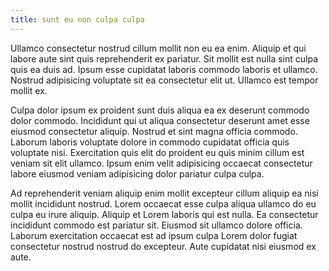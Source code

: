 ```yaml
---
title: sunt eu non culpa culpa
---
```


Ullamco consectetur nostrud cillum mollit non eu ea enim. Aliquip et qui labore aute sint quis reprehenderit ex pariatur. Sit mollit est nulla sint culpa quis ea duis ad. Ipsum esse cupidatat laboris commodo laboris et ullamco. Nostrud adipisicing voluptate sit ea consectetur elit ut. Ullamco est tempor mollit ex.

Culpa dolor ipsum ex proident sunt duis aliqua ea ex deserunt commodo dolor commodo. Incididunt qui ut aliqua consectetur deserunt amet esse eiusmod consectetur aliquip. Nostrud et sint magna officia commodo. Laborum laboris voluptate dolore in commodo cupidatat officia quis voluptate nisi. Exercitation quis elit do proident eu quis minim cillum est veniam sit elit ullamco. Ipsum enim velit adipisicing occaecat consectetur labore eiusmod veniam adipisicing dolor pariatur culpa culpa.

Ad reprehenderit veniam aliquip enim mollit excepteur cillum aliquip ea nisi mollit incididunt nostrud. Lorem occaecat esse culpa aliqua ullamco do eu culpa eu irure aliquip. Aliquip et Lorem laboris qui est nulla. Ea consectetur incididunt commodo est pariatur sit. Eiusmod sit ullamco dolore officia. Laborum exercitation occaecat est ad ipsum culpa Lorem dolor fugiat consectetur nostrud nostrud do excepteur. Aute cupidatat nisi eiusmod ex aute.